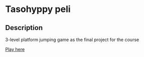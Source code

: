 ﻿# Tasohyppy peli

 ## Description

 3-level platform jumping game as the final project for the course

 [Play here](https://play.unity.com/mg/other/tasohyppypeli)
